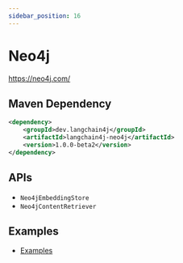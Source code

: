 ```yaml
---
sidebar_position: 16
---
```


# Neo4j

https://neo4j.com/


## Maven Dependency

```xml
<dependency>
    <groupId>dev.langchain4j</groupId>
    <artifactId>langchain4j-neo4j</artifactId>
    <version>1.0.0-beta2</version>
</dependency>
```


## APIs

- `Neo4jEmbeddingStore`
- `Neo4jContentRetriever`


## Examples

- [Examples](https://github.com/langchain4j/langchain4j-examples/tree/main/neo4j-example/src/main/java)
